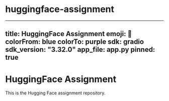 # huggingface-assignment
---
title: HuggingFace Assignment
emoji: 🚀
colorFrom: blue
colorTo: purple
sdk: gradio
sdk_version: "3.32.0"
app_file: app.py
pinned: true
---

# HuggingFace Assignment

This is the Hugging Face assignment repository.
